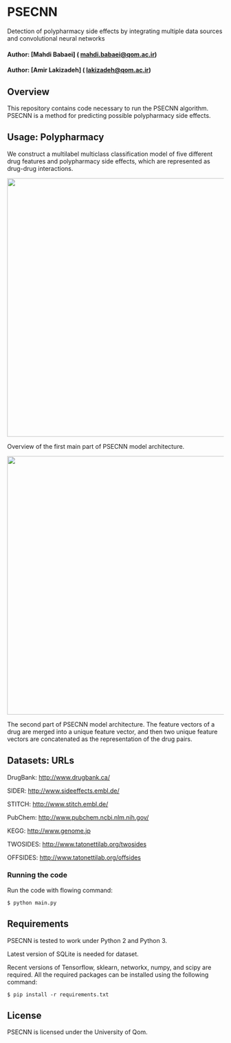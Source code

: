 # PSECNN
Detection of polypharmacy side effects by integrating multiple data sources and convolutional neural networks

#### Author: [Mahdi Babaei] ( mahdi.babaei@qom.ac.ir)
#### Author: [Amir Lakizadeh] ( lakizadeh@qom.ac.ir)

## Overview

This repository contains code necessary to run the PSECNN algorithm. PSECNN is a method for predicting possible polypharmacy side effects.
  
## Usage: Polypharmacy

We construct a multilabel multiclass classification model of five different drug features and 
polypharmacy side effects, which are represented as drug-drug interactions.

<p align="center"> <img src="https://github.com/MahdiBabaei98/PSECNN/blob/main/image/1.jpg" width="600" align="center"> </p>

Overview of the first main part of PSECNN model architecture.

<p align="center">
<img src="https://github.com/MahdiBabaei98/PSECNN/blob/main/image/2.jpg" width="600" align="center">
</p>

The second part of PSECNN model architecture. The feature vectors of a drug are merged into a unique feature vector, and then two unique feature vectors are concatenated as the representation of the drug pairs.


## Datasets: URLs

DrugBank: http://www.drugbank.ca/

SIDER: http://www.sideeffects.embl.de/	

STITCH: http://www.stitch.embl.de/

PubChem: http://www.pubchem.ncbi.nlm.nih.gov/

KEGG: http://www.genome.jp		

TWOSIDES: http://www.tatonettilab.org/twosides

OFFSIDES: http://www.tatonettilab.org/offsides


### Running the code

Run the code with flowing command:

    $ python main.py
    

## Requirements

PSECNN is tested to work under Python 2 and Python 3. 

Latest version of SQLite is needed for dataset.

Recent versions of Tensorflow, sklearn, networkx, numpy, and scipy are required. All the required packages can be installed using the following command:

    $ pip install -r requirements.txt

## License

PSECNN is licensed under the University of Qom.
